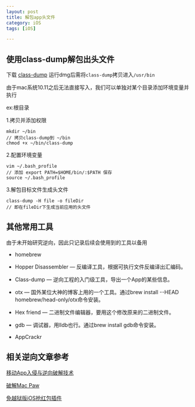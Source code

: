 ```yaml
---
layout: post
title: 解包app头文件
category: iOS
tags: [iOS]

---
```



## 使用class-dump解包出头文件

下载 [class-dump](http://stevenygard.com/projects/class-dump/)
运行dmg后需将`class-dump`拷贝进入`/usr/bin`

由于mac系统10.11之后无法直接写入，我们可以单独对某个目录添加环境变量并执行

ex:根目录

1.拷贝并添加权限

```
mkdir ~/bin
// 拷贝class-dump到 ~/bin
chmod +x ~/bin/class-dump
```

2.配置环境变量

```
vim ~/.bash_profile
// 添加 export PATH=$HOME/bin/:$PATH 保存
source ~/.bash_profile
```

3.解包目标文件生成头文件

```
class-dump -H file -o fileDir
// 即在fileDir下生成当前应用的头文件
```


## 其他常用工具

由于未开始研究逆向，因此只记录后续会使用到的工具以备用

* homebrew

* Hopper Disassembler — 反编译工具，根据可执行文件反编译出汇编码。

* Class-dump — 逆向工程的入门级工具，导出一个App的某些信息。

* otx — 国外某位大神的博客上用的一个工具。通过brew install --HEAD homebrew/head-only/otx命令安装。

* Hex friend — 二进制文件编辑器，要用这个修改原来的二进制文件。

* gdb — 调试器，用lldb也行。通过brew install gdb命令安装。

* AppCrackr


## 相关逆向文章参考

[移动App入侵与逆向破解技术](http://dev.qq.com/topic/577e0acc896e9ebb6865f321)

[破解Mac Paw](https://bestswifter.com/app-crack/)

[免越狱版iOS抢红包插件](http://www.swiftyper.com/2016/12/26/wechat-redenvelop-tweak-for-non-jailbroken-iphone/)
